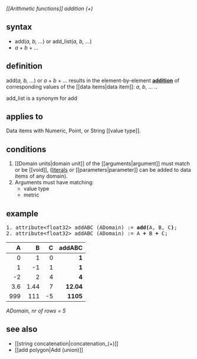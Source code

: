 *[[Arithmetic functions]] addition (+)*

## syntax

-   add(*a, b, ...*) or add_list(*a, b, ...*)
-   *a* + *b* + ...

## definition

add(*a, b, ...*) or *a* + *b* + ... results in the element-by-element [**addition**](http://en.wikipedia.org/wiki/Addition) of corresponding values of the [[data items|data item]]: *a*, *b*, ... .. 

add_list is a synonym for add

## applies to

Data items with Numeric, Point, or String [[value type]].

## conditions

1.  [[Domain units|domain unit]] of the [[arguments|argument]] must match or be [[void]], ([literals](http://en.wikipedia.org/wiki/Literal_(computer_programming)) or [[parameters|parameter]] can be added to data items of any domain).
2.  Arguments must have matching:
    -   value type
    -   metric

## example

<pre>
1. attribute&lt;float32&gt; addABC (ADomain) := <B>add(</B>A, B, C<B>)</B>;
2. attribute&lt;float32&gt; addABC (ADomain) := A <B>+</B> B <B>+</B> C;
</pre>

| A   | B    | C   | **addABC**|
|----:|-----:|----:|----------:|
| 0   | 1    | 0   | **1**     |
| 1   | -1   | 1   | **1**     |
| -2  | 2    | 4   | **4**     |
| 3.6 | 1.44 | 7   | **12.04** |
| 999 | 111  | -5  | **1105**  |

*ADomain, nr of rows = 5*

## see also

-   [[string concatenation|concatenation_(+)]]
-   [[add polygon|Add (union)]]